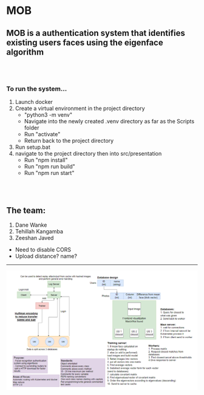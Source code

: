 # MOB

## MOB is a authentication system that identifies existing users faces using the eigenface algorithm

<br>
<br>

### To run the system...
1. Launch docker
2. Create a virtual environment in the project directory
    - "python3 -m venv"
    - Navigate into the newly created .venv directory as far as the Scripts folder
    - Run "activate"
    - Return back to the project directory
3. Run setup.bat
4. navigate to the project directory then into src/presentation
    - Run "npm install"
    - Run "npm run build"
    - Run "npm run start"

<br>
<br>

## The team:
1. Dane Wanke
2. Tehillah Kangamba
3. Zeeshan Javed

- Need to disable CORS
- Upload distance? name?

<hr>

![img](./res/MOB2.0.PNG)
